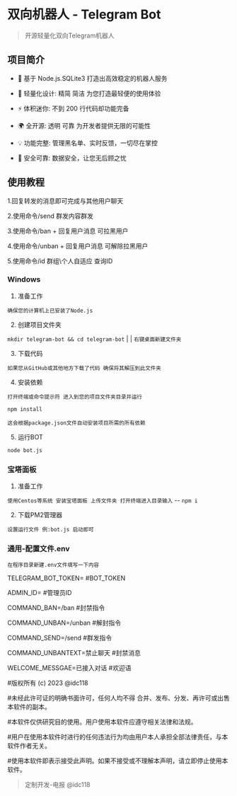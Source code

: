 # 双向机器人 - Telegram Bot
>开源轻量化双向Telegram机器人

## 项目简介
- 📜 基于 Node.js.SQLite3 打造出高效稳定的机器人服务

- 🌠 轻量化设计: 精简 简洁 为您打造最轻便的使用体验

- ⚡ 体积迷你: 不到 200 行代码却功能完备

- 🌍 全开源: 透明 可靠 为开发者提供无限的可能性

- 💡 功能完整: 管理黑名单、实时反馈，一切尽在掌控

- 🔐 安全可靠: 数据安全，让您无后顾之忧

## 使用教程

1.回复转发的消息即可完成与其他用户聊天

2.使用命令/send 群发内容群发

3.使用命令/ban + 回复用户消息 可拉黑用户

4.使用命令/unban + 回复用户消息 可解除拉黑用户

5.使用命令/id 群组\个人自适应 查询ID

### Windows
1. 准备工作

`确保您的计算机上已安装了Node.js`

2. 创建项目文件夹 

`mkdir telegram-bot && cd telegram-bot` |  | `右键桌面新建文件夹`

3. 下载代码

`如果您从GitHub或其他地方下载了代码 确保将其解压到此文件夹`

4. 安装依赖

`打开终端或命令提示符 进入到您的项目文件夹目录并运行` 

`npm install`

`这会根据package.json文件自动安装项目所需的所有依赖`

5. 运行BOT

`node bot.js`

### 宝塔面板
1. 准备工作

`使用Centos等系统 安装宝塔面板 上传文件夹 打开终端进入目录输入` -- `npm i`

2. 下载PM2管理器

`设置运行文件 例:bot.js 启动即可`

### 通用-配置文件.env

`在程序目录新建.env文件填写一下内容`



TELEGRAM_BOT_TOKEN=  #BOT_TOKEN

ADMIN_ID=            #管理员ID

COMMAND_BAN=/ban                        #封禁指令

COMMAND_UNBAN=/unban                    #解封指令

COMMAND_SEND=/send                      #群发指令

COMMAND_UNBANTEXT=禁止聊天               #封禁消息

WELCOME_MESSGAE=已接入对话               #欢迎语




#版权所有 (c) 2023 @idc118

#未经此许可证的明确书面许可，任何人均不得 合并、发布、分发、再许可或出售本软件的副本。

#本软件仅供研究目的使用。用户使用本软件应遵守相关法律和法规。

#用户在使用本软件时进行的任何违法行为均由用户本人承担全部法律责任，与本软件作者无关。

#使用本软件即表示接受此声明。如果不接受或不理解本声明，请立即停止使用本软件。





>定制开发-电报 @idc118

